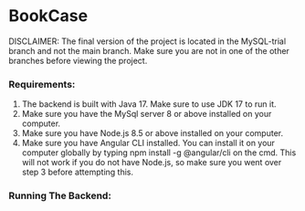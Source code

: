 # BookCase

DISCLAIMER: The final version of the project is located in the MySQL-trial branch and not the main branch. Make sure you are not in one of the other branches before viewing the project.

### Requirements:
1. The backend is built with Java 17. Make sure to use JDK 17 to run it.
2. Make sure you have the MySql server 8 or above installed on your computer.
3. Make sure you have Node.js 8.5 or above installed on your computer.
4. Make sure you have Angular CLI installed. You can install it on your computer globally by typing npm install -g @angular/cli on the cmd. This will not work if you do not have Node.js, so make sure you went over step 3 before attempting this.

### Running The Backend:
